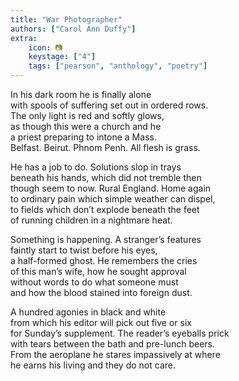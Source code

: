 ```yaml
---
title: "War Photographer"
authors: ["Carol Ann Duffy"]
extra:
    icon: 📷
    keystage: ["4"]
    tags: ["pearson", "anthology", "poetry"]
---
```



In his dark room he is finally alone  
with spools of suffering set out in ordered rows.  
The only light is red and softly glows,  
as though this were a church and he  
a priest preparing to intone a Mass.  
Belfast. Beirut. Phnom Penh. All flesh is grass.  
  
He has a job to do. Solutions slop in trays  
beneath his hands, which did not tremble then  
though seem to now. Rural England. Home again  
to ordinary pain which simple weather can dispel,  
to fields which don’t explode beneath the feet  
of running children in a nightmare heat.  

Something is happening. A stranger’s features  
faintly start to twist before his eyes,  
a half-formed ghost. He remembers the cries  
of this man’s wife, how he sought approval  
without words to do what someone must  
and how the blood stained into foreign dust.  
  
A hundred agonies in black and white  
from which his editor will pick out five or six  
for Sunday’s supplement. The reader’s eyeballs prick  
with tears between the bath and pre-lunch beers.  
From the aeroplane he stares impassively at where  
he earns his living and they do not care.

